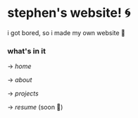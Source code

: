 # stephen's website! 🌀
i got bored, so i made my own website 🚶‍

### what's in it
→ <i>home</i>

→ <i>about</i>

→ <i>projects</i>

→ <i>resume</i> (soon 🏃‍)
